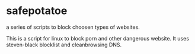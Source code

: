 # safepotatoe
a series of scripts to block choosen types of websites.

This is a script for linux to block porn and other dangerous website.
It uses steven-black blocklist and cleanbrowsing DNS.
